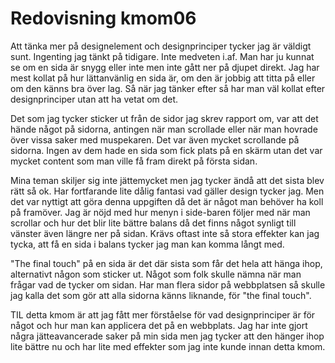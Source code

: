 ---
---
Redovisning kmom06
=========================

Att tänka mer på designelement och designprinciper tycker jag är väldigt sunt. Ingenting jag tänkt på tidigare. Inte medveten i.af. Man har ju kunnat se om en sida är snygg eller inte men inte gått ner på djupet direkt. Jag har mest kollat på hur lättanvänlig en sida är, om den är jobbig att titta på eller om den känns bra över lag. Så när jag tänker efter så har man väl kollat efter designprinciper utan att ha vetat om det.

Det som jag tycker sticker ut från de sidor jag skrev rapport om, var att det hände något på sidorna, antingen när man scrollade eller när man hovrade över vissa saker med muspekaren. Det var även mycket scrollande på sidorna. Ingen av dem hade en sida som fick plats på en skärm utan det var mycket content som man ville få fram direkt på första sidan.

Mina teman skiljer sig inte jättemycket men jag tycker ändå att det sista blev rätt så ok. Har fortfarande lite dålig fantasi vad gäller design tycker jag. Men det var nyttigt att göra denna uppgiften då det är något man behöver ha koll på framöver. Jag är nöjd med hur menyn i side-baren följer med när man scrollar och hur det blir lite bättre balans då det finns något synligt till vänster även längre ner på sidan. Krävs oftast inte så stora effekter kan jag tycka, att få en sida i balans tycker jag man kan komma långt med.

"The final touch" på en sida är det där sista som får det hela att hänga ihop, alternativt någon som sticker ut. Något som folk skulle nämna när man frågar vad de tycker om sidan. Har man flera sidor på webbplatsen så skulle jag kalla det som gör att alla sidorna känns liknande, för "the final touch".

TIL detta kmom är att jag fått mer förståelse för vad designprinciper är för något och hur man kan applicera det på en webbplats. Jag har inte gjort några jätteavancerade saker på min sida men jag tycker att den hänger ihop lite bättre nu och har lite med effekter som jag inte kunde innan detta kmom.
